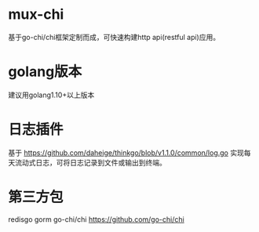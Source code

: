 # mux-chi
  基于go-chi/chi框架定制而成，可快速构建http api(restful api)应用。
# golang版本
  建议用golang1.10+以上版本
# 日志插件
  基于 https://github.com/daheige/thinkgo/blob/v1.1.0/common/log.go 实现每天流动式日志，可将日志记录到文件或输出到终端。
# 第三方包
  redisgo
  gorm
  go-chi/chi https://github.com/go-chi/chi

